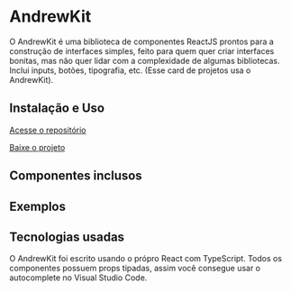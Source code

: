 # AndrewKit

O AndrewKit é uma biblioteca de componentes ReactJS prontos para a construção de interfaces simples, feito para quem quer criar interfaces bonitas, mas não quer lidar com a complexidade de algumas bibliotecas. Inclui inputs, botões, tipografia, etc. (Esse card de projetos usa o AndrewKit).

## Instalação e Uso

[Acesse o repositório](https://github.com/Redwars22/andrewkit)

[Baixe o projeto](https://github.com/Redwars22/andrewkit/releases/tag/v1.0.0)

## Componentes inclusos

## Exemplos

## Tecnologias usadas

O AndrewKit foi escrito usando o própro React com TypeScript. Todos os componentes possuem props tipadas, assim você consegue usar o autocomplete no Visual Studio Code.
